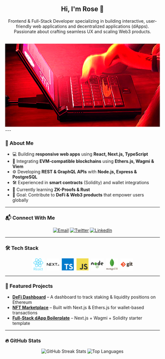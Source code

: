 
<h2 align="center">Hi, I'm Rose 👋</h2>
<p align="center">
Frontend & Full-Stack Developer specializing in building interactive, user-friendly web applications and decentralized applications (dApps). 
Passionate about crafting seamless UX and scaling Web3 products.
</p>

<br />
<div align="center"> <img src="https://github.com/ro61zzy/ro61zzy/blob/main/tarantulacando.webp" /> </div>
---

### 🚀 About Me  
- 💻 Building **responsive web apps** using **React, Next.js, TypeScript**  
- 🔗 Integrating **EVM-compatible blockchains** using **Ethers.js, Wagmi & Viem**  
- ⚙ Developing **REST & GraphQL APIs** with **Node.js, Express & PostgreSQL**  
- 🛠 Experienced in **smart contracts** (Solidity) and wallet integrations  
- 🌱 Currently learning **ZK-Proofs & Rust**  
- 🎯 Goal: Contribute to **DeFi & Web3 products** that empower users globally  

---

### 📬 Connect With Me  
<p align="center">
  <a href="mailto:rosekaremeri@gmail.com"><img alt="Email" src="https://img.shields.io/badge/Email-rosekaremeri%40gmail.com-blue?style=flat-square&logo=gmail"></a>
  <a href="https://twitter.com/rosewachukak"><img alt="Twitter" src="https://img.shields.io/badge/Twitter-1DA1F2?style=flat-square&logo=twitter&logoColor=white"></a>
  <a href="https://www.linkedin.com/in/rose-wachuka-6086861b1/"><img alt="LinkedIn" src="https://img.shields.io/badge/LinkedIn-0077B5?style=flat-square&logo=linkedin&logoColor=white"></a>
</p>

---

### 🛠 Tech Stack  
<p align="center">
<img src="https://github.com/devicons/devicon/blob/master/icons/react/react-original-wordmark.svg" width="40" height="40"/>&nbsp;
<img src="https://github.com/devicons/devicon/blob/master/icons/nextjs/nextjs-original-wordmark.svg" width="40" height="40"/>&nbsp;
<img src="https://github.com/devicons/devicon/blob/master/icons/typescript/typescript-original.svg" width="40" height="40"/>&nbsp;
<img src="https://github.com/devicons/devicon/blob/master/icons/javascript/javascript-original.svg" width="40" height="40"/>&nbsp;
<img src="https://github.com/devicons/devicon/blob/master/icons/nodejs/nodejs-original-wordmark.svg" width="40" height="40"/>&nbsp;
<img src="https://github.com/devicons/devicon/blob/master/icons/mongodb/mongodb-original-wordmark.svg" width="40" height="40"/>&nbsp;
<img src="https://github.com/devicons/devicon/blob/master/icons/git/git-original-wordmark.svg" width="40" height="40"/>
</p>

---

### 📌 Featured Projects  
- [**DeFi Dashboard**](#) – A dashboard to track staking & liquidity positions on Ethereum  
- [**NFT Marketplace**](#) – Built with Next.js & Ethers.js for wallet-based transactions  
- [**Full-Stack dApp Boilerplate**](#) – Next.js + Wagmi + Solidity starter template  

---

### 🔥 GitHub Stats  
<p align="center">
<img src="http://github-readme-streak-stats.herokuapp.com?user=ro61zzy&theme=dark&date_format=j%20M%5B%20Y%5D" alt="GitHub Streak Stats" />
<img src="https://github-readme-stats.vercel.app/api/top-langs/?username=ro61zzy&layout=compact&theme=vision-friendly-dark" alt="Top Languages" />
</p>
